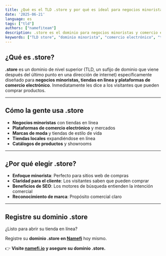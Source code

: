 ```yaml
---
title: ¿Qué es el TLD .store y por qué es ideal para negocios minoristas?
date: '2025-06-21'
language: es
tags: ["tld"]
authors: ["namefiteam"]
description: .store es el dominio para negocios minoristas y comercio electrónico. Perfecto para tiendas en línea, comercios y plataformas minoristas.
keywords: ["TLD store", "dominio minorista", "comercio electrónico", "tienda en línea", "sitio web de compras"]
---
```


## **¿Qué es .store?**

**.store** es un dominio de nivel superior (TLD, un sufijo de dominio que viene después del último punto en una dirección de internet) específicamente diseñado para **negocios minoristas, tiendas en línea y plataformas de comercio electrónico**. Inmediatamente les dice a los visitantes que pueden comprar productos.

---

## **Cómo la gente usa .store**

* **Negocios minoristas** con tiendas en línea
* **Plataformas de comercio electrónico** y mercados
* **Marcas de moda** y tiendas de estilo de vida
* **Tiendas locales** expandiéndose en línea
* **Catálogos de productos** y showrooms

---

## **¿Por qué elegir .store?**

* **Enfoque minorista**: Perfecto para sitios web de compras
* **Claridad para el cliente**: Los visitantes saben que pueden comprar
* **Beneficios de SEO**: Los motores de búsqueda entienden la intención comercial
* **Reconocimiento de marca**: Propósito comercial claro

---

## **Registre su dominio .store**

¿Listo para abrir su tienda en línea?

Registre su **dominio .store en [Namefi](https://namefi.io)** hoy mismo.

👉 **Visite [namefi.io](https://namefi.io) y asegure su dominio .store.**